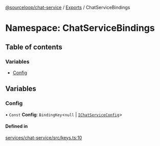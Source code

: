 [@sourceloop/chat-service](../README.md) / [Exports](../modules.md) / ChatServiceBindings

# Namespace: ChatServiceBindings

## Table of contents

### Variables

- [Config](ChatServiceBindings.md#config)

## Variables

### Config

• `Const` **Config**: `BindingKey`<``null`` \| [`IChatServiceConfig`](../interfaces/IChatServiceConfig.md)\>

#### Defined in

[services/chat-service/src/keys.ts:10](https://github.com/sourcefuse/loopback4-microservice-catalog/blob/bc2553587/services/chat-service/src/keys.ts#L10)
